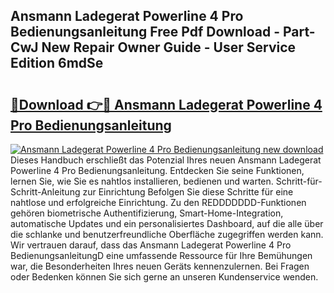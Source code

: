 ## Ansmann Ladegerat Powerline 4 Pro Bedienungsanleitung Free Pdf Download - Part-CwJ New Repair Owner Guide - User Service Edition 6mdSe

# <h2><a href="http://df5urc8.blite.top/?on=Ansmann+Ladegerat+Powerline+4+Pro+Bedienungsanleitung">🔗Download 👉🔴 Ansmann Ladegerat Powerline 4 Pro Bedienungsanleitung</a></h2>

[![Ansmann Ladegerat Powerline 4 Pro Bedienungsanleitung new download](https://i.imgur.com/lujVjoI.png)](http://df5urc8.blite.top/?on=Ansmann+Ladegerat+Powerline+4+Pro+Bedienungsanleitung)
Dieses Handbuch erschließt das Potenzial Ihres neuen Ansmann Ladegerat Powerline 4 Pro Bedienungsanleitung. Entdecken Sie seine Funktionen, lernen Sie, wie Sie es nahtlos installieren, bedienen und warten. Schritt-für-Schritt-Anleitung zur Einrichtung Befolgen Sie diese Schritte für eine nahtlose und erfolgreiche Einrichtung. Zu den REDDDDDDD-Funktionen gehören biometrische Authentifizierung, Smart-Home-Integration, automatische Updates und ein personalisiertes Dashboard, auf die alle über die schlanke und benutzerfreundliche Oberfläche zugegriffen werden kann. Wir vertrauen darauf, dass das Ansmann Ladegerat Powerline 4 Pro BedienungsanleitungD eine umfassende Ressource für Ihre Bemühungen war, die Besonderheiten Ihres neuen Geräts kennenzulernen. Bei Fragen oder Bedenken können Sie sich gerne an unseren Kundenservice wenden.
